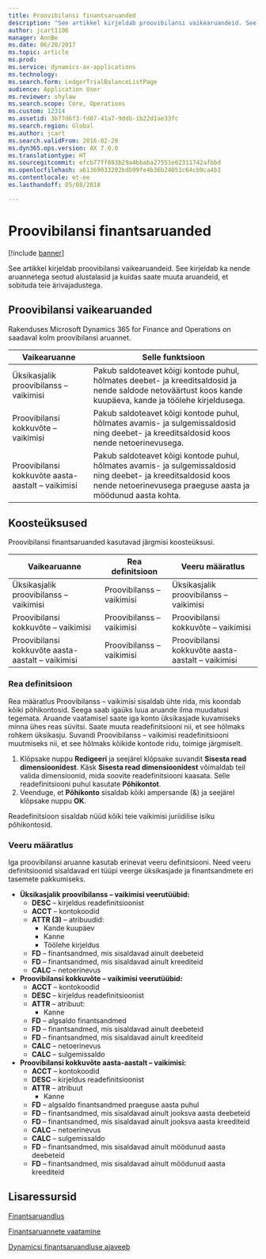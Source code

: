 ```yaml
---
title: Proovibilansi finantsaruanded
description: "See artikkel kirjeldab proovibilansi vaikearuandeid. See kirjeldab ka nende aruannetega seotud alustalasid ja kuidas saate muuta aruandeid, et sobituda teie ärivajadustega."
author: jcart1106
manager: AnnBe
ms.date: 06/20/2017
ms.topic: article
ms.prod: 
ms.service: dynamics-ax-applications
ms.technology: 
ms.search.form: LedgerTrialBalanceListPage
audience: Application User
ms.reviewer: shylaw
ms.search.scope: Core, Operations
ms.custom: 12314
ms.assetid: 3b77d6f3-fd07-41a7-9ddb-1b22d1ae33fc
ms.search.region: Global
ms.author: jcart
ms.search.validFrom: 2016-02-28
ms.dyn365.ops.version: AX 7.0.0
ms.translationtype: HT
ms.sourcegitcommit: efcb77ff883b29a4bbaba27551e02311742afbbd
ms.openlocfilehash: a61369033202bdb99fe4b36b24051c64cb9ca4b1
ms.contentlocale: et-ee
ms.lasthandoff: 05/08/2018

---
```


# <a name="trial-balance-financial-reports"></a>Proovibilansi finantsaruanded

[!include [banner](../includes/banner.md)]

See artikkel kirjeldab proovibilansi vaikearuandeid. See kirjeldab ka nende aruannetega seotud alustalasid ja kuidas saate muuta aruandeid, et sobituda teie ärivajadustega. 

<a name="default-trial-balance-reports"></a>Proovibilansi vaikearuanded
-----------------------------

Rakenduses Microsoft Dynamics 365 for Finance and Operations on saadaval kolm proovibilansi aruannet.

| Vaikearuanne                                 | Selle funktsioon                                                                                                                                                                                        |
|------------------------------------------------|-----------------------------------------------------------------------------------------------------------------------------------------------------------------------------------------------------|
| Üksikasjalik proovibilanss – vaikimisi               | Pakub saldoteavet kõigi kontode puhul, hõlmates deebet- ja kreeditsaldosid ja nende saldode netoväärtust koos kande kuupäeva, kande ja töölehe kirjeldusega.                  |
| Proovibilansi kokkuvõte – vaikimisi                | Pakub saldoteavet kõigi kontode puhul, hõlmates avamis- ja sulgemissaldosid ning deebet- ja kreeditsaldosid koos nende netoerinevusega.                                        |
| Proovibilansi kokkuvõte aasta-aastalt – vaikimisi | Pakub saldoteavet kõigi kontode puhul, hõlmates avamis- ja sulgemissaldosid ning deebet- ja kreeditsaldosid koos nende netoerinevusega praeguse aasta ja möödunud aasta kohta. |

## <a name="building-blocks"></a>Koosteüksused
Proovibilansi finantsaruanded kasutavad järgmisi koosteüksusi.

| Vaikearuanne                                 | Rea definitsioon          | Veeru määratlus                              |
|------------------------------------------------|-------------------------|------------------------------------------------|
| Üksikasjalik proovibilanss – vaikimisi               | Proovibilanss – vaikimisi | Üksikasjalik proovibilanss – vaikimisi               |
| Proovibilansi kokkuvõte – vaikimisi                | Proovibilanss – vaikimisi | Proovibilansi kokkuvõte – vaikimisi                |
| Proovibilansi kokkuvõte aasta-aastalt – vaikimisi | Proovibilanss – vaikimisi | Proovibilansi kokkuvõte aasta-aastalt – vaikimisi |

### <a name="row-definition"></a>Rea definitsioon

Rea määratlus Proovibilanss – vaikimisi sisaldab ühte rida, mis koondab kõiki põhikontosid. Seega saab igaüks luua aruande ilma muudatusi tegemata. Aruande vaatamisel saate iga konto üksikasjade kuvamiseks minna ühes reas süvitsi. Saate muuta readefinitsiooni nii, et see hõlmaks rohkem üksikasju. Suvandi Proovibilanss – vaikimisi readefinitsiooni muutmiseks nii, et see hõlmaks kõikide kontode ridu, toimige järgmiselt.

1.  Klõpsake nuppu **Redigeeri** ja seejärel klõpsake suvandit **Sisesta read dimensioonidest**. Käsk **Sisesta read dimensioonidest** võimaldab teil valida dimensioonid, mida soovite readefinitsiooni kaasata. Selle readefinitsiooni puhul kasutate **Põhikontot**.
2.  Veenduge, et **Põhikonto** sisaldab kõiki ampersande (&) ja seejärel klõpsake nuppu **OK**.

Readefinitsioon sisaldab nüüd kõiki teie vaikimisi juriidilise isiku põhikontosid.

### <a name="column-definition"></a>Veeru määratlus

Iga proovibilansi aruanne kasutab erinevat veeru definitsiooni. Need veeru definitsioonid sisaldavad eri tüüpi veerge üksikasjade ja finantsandmete eri tasemete pakkumiseks.

-   **Üksikasjalik proovibilanss – vaikimisi veerutüübid:**
    -   **DESC** – kirjeldus readefinitsioonist
    -   **ACCT** – kontokoodid
    -   **ATTR (3)** – atribuudid:
        -   Kande kuupäev
        -   Kanne
        -   Töölehe kirjeldus
    -   **FD** – finantsandmed, mis sisaldavad ainult deebeteid
    -   **FD** – finantsandmed, mis sisaldavad ainult kreediteid
    -   **CALC** – netoerinevus
-   **Proovibilansi kokkuvõte – vaikimisi veerutüübid:**
    -   **ACCT** – kontokoodid
    -   **DESC** – kirjeldus readefinitsioonist
    -   **ATTR** – atribuut:
        -   Kanne
    -   **FD** – algsaldo finantsandmed
    -   **FD** – finantsandmed, mis sisaldavad ainult deebeteid
    -   **FD** – finantsandmed, mis sisaldavad ainult kreediteid
    -   **CALC** – netoerinevus
    -   **CALC** – sulgemissaldo
-   **Proovibilansi kokkuvõte aasta-aastalt – vaikimisi:**
    -   **ACCT** – kontokoodid
    -   **DESC** – kirjeldus readefinitsioonist
    -   **ATTR** – atribuut
        -   Kanne
    -   **FD** – algsaldo finantsandmed praeguse aasta puhul
    -   **FD** – finantsandmed, mis sisaldavad ainult jooksva aasta deebeteid
    -   **FD** – finantsandmed, mis sisaldavad ainult jooksva aasta kreediteid
    -   **CALC** – netoerinevus
    -   **CALC** – sulgemissaldo
    -   **FD** – finantsandmed, mis sisaldavad ainult möödunud aasta deebeteid
    -   **FD** – finantsandmed, mis sisaldavad ainult möödunud aasta kreediteid



<a name="additional-resources"></a>Lisaressursid
--------

[Finantsaruandlus](financial-reporting-getting-started.md)

[Finantsaruannete vaatamine](view-financial-reports.md)

[Dynamicsi finantsaruandluse ajaveeb](http://blogs.msdn.com/b/dynamics_financial_reporting/)




